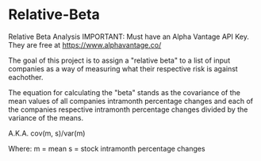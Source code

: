 # Relative-Beta
Relative Beta Analysis
IMPORTANT: Must have an Alpha Vantage API Key. They are free at https://www.alphavantage.co/

The goal of this project is to assign a "relative beta" to a list of input companies as a way of measuring what their respective risk is against eachother.

The equation for calculating the "beta" stands as the covariance of the mean values of all companies intramonth percentage changes and each of the companies 
respective intramonth percentage changes divided by the variance of the means.

A.K.A.
cov(m, s)/var(m)

Where:
m = mean
s = stock intramonth percentage changes
